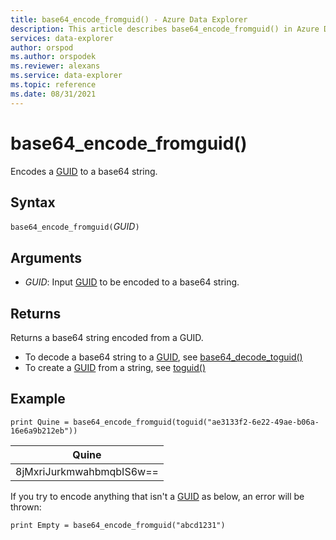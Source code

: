 ```yaml
---
title: base64_encode_fromguid() - Azure Data Explorer
description: This article describes base64_encode_fromguid() in Azure Data Explorer.
services: data-explorer
author: orspod
ms.author: orspodek
ms.reviewer: alexans
ms.service: data-explorer
ms.topic: reference 
ms.date: 08/31/2021
---
```

# base64_encode_fromguid()

Encodes a [GUID](./scalar-data-types/guid.md) to a base64 string.

## Syntax

`base64_encode_fromguid(`*GUID*`)`

## Arguments

* *GUID*: Input [GUID](./scalar-data-types/guid.md) to be encoded to a base64 string. 

## Returns

Returns a base64 string encoded from a GUID.

* To decode a base64 string to a [GUID](./scalar-data-types/guid.md), see [base64_decode_toguid()](base64-decode-toguid-function.md)
* To create a [GUID](./scalar-data-types/guid.md) from a string, see [toguid()](toguidfunction.md)

## Example

<!-- csl: https://help.kusto.windows.net/Samples -->
```kusto
print Quine = base64_encode_fromguid(toguid("ae3133f2-6e22-49ae-b06a-16e6a9b212eb"))  
```

|Quine|
|-----|
|8jMxriJurkmwahbmqbIS6w==|

If you try to encode anything that isn't a [GUID](./scalar-data-types/guid.md) as below, an error will be thrown:

<!-- csl: https://help.kusto.windows.net/Samples -->
```kusto
print Empty = base64_encode_fromguid("abcd1231")
```
